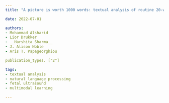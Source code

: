 ```yaml
---
title: "A picture is worth 1000 words: textual analysis of routine 20‐week scan"

date: 2022-07-01

authors:
- Mohammad Alsharid
- Lior Drukker
- __Harshita Sharma__
- J. Alison Noble
- Aris T. Papageorghiou

publication_types. ["2"]

tags:
- textual analysis
- natural language processing
- fetal ultrasound
- multimodal learning

---
```


